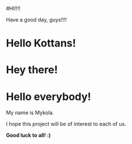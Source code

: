 #HI!!!!

Have a good day, guys!!!!

# Hello Kottans!


# Hey there!


# Hello everybody!

My name is Mykola. 

I hope this project will be of interest to each of us. 

**Good luck to all! :)**

